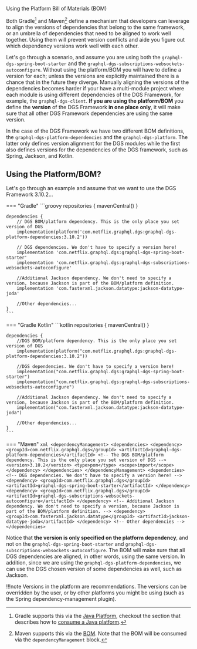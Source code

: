 Using the Platform Bill of Materials (BOM)

Both Gradle[^1] and Maven[^2] define a mechanism that developers can leverage to align the versions of dependencies
that belong to the same framework, or an umbrella of dependencies that need to be aligned to work well together.
Using them will prevent version conflicts and aide you figure out which dependency versions work well with each
other.

Let's go through a scenario, and assume you are using both the `graphql-dgs-spring-boot-starter` and the
`graphql-dgs-subscriptions-websockets-autoconfigure`. Without using the platform/BOM you will have to define a
version for each; unless the versions are explicitly maintained there is a chance that in the future they diverge.
Manually aligning the versions of the dependencies becomes harder if your have a multi-module project where each module
is using different dependencies of the DGS Framework, for example, the `graphql-dgs-client`. **If you are using the
platform/BOM** you define the **version** of the DGS Framework **in one place only**, it will make sure that all other
DGS Framework dependencies are using the same version.

In the case of the DGS Framework we have two different BOM definitions, the `graphql-dgs-platform-dependencies`
and the `graphql-dgs-platform`. The latter only defines version alignment for the DGS modules while the first also
defines versions for the dependencies of the DGS framework, such as Spring, Jackson, and Kotlin.


## Using the Platform/BOM?

Let's go through an example and assume that we want to use the DGS Framework 3.10.2...

=== "Gradle"
    ```groovy
    repositories {
        mavenCentral()
    }

    dependencies {
        // DGS BOM/platform dependency. This is the only place you set version of DGS
        implementation(platform('com.netflix.graphql.dgs:graphql-dgs-platform-dependencies:3.10.2'))

        // DGS dependencies. We don't have to specify a version here!
        implementation 'com.netflix.graphql.dgs:graphql-dgs-spring-boot-starter'
        implementation 'com.netflix.graphql.dgs:graphql-dgs-subscriptions-websockets-autoconfigure'

        //Additional Jackson dependency. We don't need to specify a version, because Jackson is part of the BOM/platform definition.
        implementation 'com.fasterxml.jackson.datatype:jackson-datatype-joda'

        //Other dependencies...
    }
    ```
=== "Gradle Kotlin"
    ```kotlin
    repositories {
        mavenCentral()
    }

    dependencies {
        //DGS BOM/platform dependency. This is the only place you set version of DGS
        implementation(platform("com.netflix.graphql.dgs:graphql-dgs-platform-dependencies:3.10.2"))

        //DGS dependencies. We don't have to specify a version here!
        implementation("com.netflix.graphql.dgs:graphql-dgs-spring-boot-starter")
        implementation("com.netflix.graphql.dgs:graphql-dgs-subscriptions-websockets-autoconfigure")

        //Additional Jackson dependency. We don't need to specify a version, because Jackson is part of the BOM/platform definition.
        implementation("com.fasterxml.jackson.datatype:jackson-datatype-joda")

        //Other dependencies...
    }
    ```
=== "Maven"
    ```xml
    <dependencyManagement>
        <dependencies>
          <dependency>
            <groupId>com.netflix.graphql.dgs</groupId>
            <artifactId>graphql-dgs-platform-dependencies</artifactId>
            <!-- The DGS BOM/platform dependency. This is the only place you set version of DGS -->
            <version>3.10.2</version>
            <type>pom</type>
            <scope>import</scope>
          </dependency>
        </dependencies>
    </dependencyManagement>
    <dependencies>
        <!-- DGS dependencies. We don't have to specify a version here! -->
        <dependency>
            <groupId>com.netflix.graphql.dgs</groupId>
            <artifactId>graphql-dgs-spring-boot-starter</artifactId>
        </dependency>
        <dependency>
            <groupId>com.netflix.graphql.dgs</groupId>
            <artifactId>graphql-dgs-subscriptions-websockets-autoconfigure</artifactId>
        </dependency>
        <!-- Additional Jackson dependency. We don't need to specify a version, because Jackson is part of the BOM/platform definition. -->
        <dependency>
            <groupId>com.fasterxml.jackson.datatype</groupId>
            <artifactId>jackson-datatype-joda</artifactId>
        </dependency>
        <!-- Other dependencies -->
    </dependencies>
    ```

Notice that **the version is only specified on the platform dependency**, and not on the `graphql-dgs-spring-boot-starter`
and `graphql-dgs-subscriptions-websockets-autoconfigure`. The BOM will make sure that all DGS dependencies are aligned,
in other words, using the same version. In addition, since we are using the `graphql-dgs-platform-dependencies`,
we can use the DGS chosen version of some dependencies as well, such as Jackson.

!!!note
    Versions in the platform are recommendations. The versions can be overridden by the user,
    or by other platforms you might be using (such as the Spring dependency-management plugin).

[^1]: Gradle supports this via the [Java Platform](https://docs.gradle.org/current/userguide/java_platform_plugin.html), checkout the section that describes how to [consume a Java platform](https://docs.gradle.org/current/userguide/java_platform_plugin.html#sec:java_platform_consumption).

[^2]: Maven supports this via the [BOM](https://maven.apache.org/guides/introduction/introduction-to-dependency-mechanism.html#bill-of-materials-bom-poms). Note that the BOM will be consumed via the `dependencyManagement` block.
